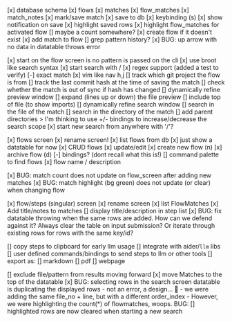 [x] database schema
    [x] flows
    [x] matches
    [x] flow_matches
    [x] match_notes
[x] mark/save match
    [x] save to db
    [x] keybinding (s)
    [x] show notification on save
    [x] highlight saved rows
        [x] highlight flow_matches for activated flow
        [] maybe a count somewhere?
    [x] create flow if it doesn't exist
    [x] add match to flow
    [] grep pattern history?
[x] BUG: up arrow with no data in datatable throws error
    <!-- [] use `/` to search for patterns in the current flow
    [] use `?` to search for patterns in all flows
    [] use `!` to search for patterns in all matches
    [] use `@` to search for patterns in all notes
    [] use `#` to search for patterns in all tags
    [] use `*` to search for patterns in all files -->

[x] start on the flow screen is no pattern is passed on the cli
[x] use broot like search syntax
    [x] start search with /
    [x] regex support (added a test to verify)
    [-] exact match
[x] vim like nav h,j
[] track which git project the flow is from
[] track the last commit hash at the time of saving the match
    [] check whether the match is out of sync if hash has changed
[] dynamically refine preview window
    [] expand (lines up or down) the file preview 
    [] include top of file (to show imports)
[] dynamically refine search window
    [] search in the file of the match
    [] search in the directory of the match
    [] add parent directories
    > I'm thinking to use +/- bindings to increase/decrease the search scope
[x] start new search from anywhere with '/'?
    
[x] flows screen
    [x] rename screen!
[x] list flows from db
    [x] just show a datatable for now
[x] CRUD flows
    [x] update/edit
    [x] create new flow (n)
    [x] archive flow (d)
    [-] bindings? (dont recall what this is!)
[] command palette to find flows
[x] flow name / description

[x] BUG: match count does not update on flow_screen after adding new matches
[x] BUG: match highlight (bg green) does not update (or clear) when changing flow

[x] flow/steps (singular) screen
[x] rename screen
[x] list FlowMatches
[x] Add title/notes to matches
    [] display title/description in step list
[x] BUG: fix datatable throwing when the same rows are added. How can we defend against it? Always clear the table on input submission? Or iterate through existing rows for rows with the same key/id?

[] copy steps to clipboard for early llm usage
[] integrate with aider/`llm` libs
[] user defined commands/bindings to send steps to llm or other tools
[] export as:
    [] markdown
    [] pdf
    [] webpage

[] exclude file/pattern from results moving forward
[x] move Matches to the top of the datatable
[x] BUG: selecting rows in the search screen datatable is duplicating the displayed rows
    - not an error, a design... 🙈
    - we were adding the same file_no + line, but with a different order_index
    - However, we were highlighting the count(*) of flowmatches, woops.
BUG: [] highlighted rows are now cleared when starting a new search